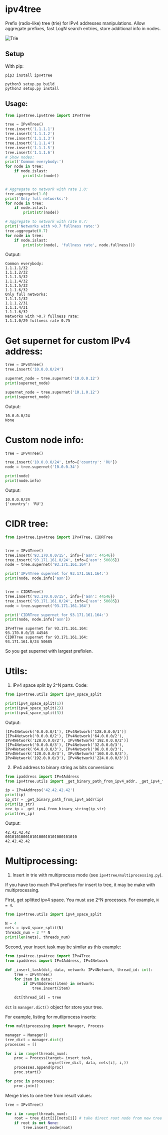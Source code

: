 # ipv4tree

Prefix (radix-like) tree (trie) for IPv4 addresses manipulations. Allow aggregate prefixes, fast LogN search entries, store additional info in nodes.

![Trie](https://i.ibb.co/6ZCZV1L/2023-04-14-22-00-34.png)

## Setup

With pip:
```buildoutcfg
pip3 install ipv4tree
```

```
python3 setup.py build
python3 setup.py install
```

## Usage:


```python
from ipv4tree.ipv4tree import IPv4Tree

tree = IPv4Tree()
tree.insert('1.1.1.1')
tree.insert('1.1.1.2')
tree.insert('1.1.1.3')
tree.insert('1.1.1.4')
tree.insert('1.1.1.5')
tree.insert('1.1.1.6')
# Show nodes:
print('Common everybody:')
for node in tree:
    if node.islast:
        print(str(node))


# Aggregate to network with rate 1.0:
tree.aggregate(1.0)
print('Only full networks:')
for node in tree:
    if node.islast:
        print(str(node))

# Aggregate to network with rate 0.7:
print('Networks with >0.7 fullness rate:')
tree.aggregate(0.7)
for node in tree:
    if node.islast:
        print(str(node), 'fullness rate', node.fullness())
```

Output:

```
Common everybody:
1.1.1.1/32
1.1.1.2/32
1.1.1.3/32
1.1.1.4/32
1.1.1.5/32
1.1.1.6/32
Only full networks:
1.1.1.1/32
1.1.1.2/31
1.1.1.4/31
1.1.1.6/32
Networks with >0.7 fullness rate:
1.1.1.0/29 fullness rate 0.75
```

# Get supernet for custom IPv4 address:

```python
tree = IPv4Tree()
tree.insert('10.0.0.0/24')

supernet_node = tree.supernet('10.0.0.12')
print(supernet_node)

supernet_node = tree.supernet('10.1.0.12')
print(supernet_node)
```

Output:

```
10.0.0.0/24
None
```

# Custom node info:

```python
tree = IPv4Tree()

tree.insert('10.0.0.0/24', info={'country': 'RU'})
node = tree.supernet('10.0.0.34')

print(node)
print(node.info)
```

Output:

```
10.0.0.0/24
{'country': 'RU'}
```


# CIDR tree:

```python
from ipv4tree.ipv4tree import IPv4Tree, CIDRTree


tree = IPv4Tree()
tree.insert('93.170.0.0/15', info={'asn': 44546})
tree.insert('93.171.161.0/24', info={'asn': 50685})
node = tree.supernet('93.171.161.164')

print('IPv4Tree supernet for 93.171.161.164:')
print(node, node.info['asn'])


tree = CIDRTree()
tree.insert('93.170.0.0/15', info={'asn': 44546})
tree.insert('93.171.161.0/24', info={'asn': 50685})
node = tree.supernet('93.171.161.164')

print('CIDRTree supernet for 93.171.161.164:')
print(node, node.info['asn'])
```

```
IPv4Tree supernet for 93.171.161.164:
93.170.0.0/15 44546
CIDRTree supernet for 93.171.161.164:
93.171.161.0/24 50685
```

So you get supernet with largest prefixlen.


# Utils:


1. IPv4 space split by 2^N parts.
Code:
```python
from ipv4tree.utils import ipv4_space_split

print(ipv4_space_split(1))
print(ipv4_space_split(2))
print(ipv4_space_split(3))
```

Output:
```commandline
[IPv4Network('0.0.0.0/1'), IPv4Network('128.0.0.0/1')]
[IPv4Network('0.0.0.0/2'), IPv4Network('64.0.0.0/2'), IPv4Network('128.0.0.0/2'), IPv4Network('192.0.0.0/2')]
[IPv4Network('0.0.0.0/3'), IPv4Network('32.0.0.0/3'), IPv4Network('64.0.0.0/3'), IPv4Network('96.0.0.0/3'), IPv4Network('128.0.0.0/3'), IPv4Network('160.0.0.0/3'), IPv4Network('192.0.0.0/3'), IPv4Network('224.0.0.0/3')]
```

2. IPv4 address to binary string as bits conversions:
```python
from ipaddress import IPv4Address
from ipv4tree.utils import _get_binary_path_from_ipv4_addr, _get_ipv4_from_binary_string

ip = IPv4Address('42.42.42.42')
print(ip)
ip_str = _get_binary_path_from_ipv4_addr(ip)
print(ip_str)
rev_ip = _get_ipv4_from_binary_string(ip_str)
print(rev_ip)
```

Output:
```commandline
42.42.42.42
00101010001010100010101000101010
42.42.42.42
```

# Multiprocessing:

1. Insert in trie with multiprocess mode (see `ipv4tree/multiprocessing.py`).

If you have too much IPv4 prefixes for insert to tree, it may be make with multiprocessing. 

First, get splitted ipv4 space. You must use 2^N processes. For example, `N = 4`.
```python
from ipv4tree.utils import ipv4_space_split

N = 4
nets = ipv4_space_split(N)
threads_num = 2 ** N
print(len(nets), threads_num)
```

Second, your insert task may be similar as this example:
```python
from ipv4tree.ipv4tree import IPv4Tree
from ipaddress import IPv4Address, IPv4Network

def _insert_task(dct, data, network: IPv4Network, thread_id: int):
    tree = IPv4Tree()
    for item in data:
        if IPv4Address(item) in network:
            tree.insert(item)

    dct[thread_id] = tree
```

`dct` is `manager.dict()` object for store your tree.

For example, listing for mutliprocess inserts:

```python
from multiprocessing import Manager, Process

manager = Manager()
tree_dict = manager.dict()
processes = []

for i in range(threads_num):
    proc = Process(target=_insert_task,
                   args=(tree_dict, data, nets[i], i,))
    processes.append(proc)
    proc.start()

for proc in processes:
    proc.join()
```

Merge tries to one tree from result values:
```python
tree = IPv4Tree()

for i in range(threads_num):
    root = tree_dict[i][nets[i]] # take direct root node from new tree by thread i
    if root is not None:
        tree.insert_node(root)
```